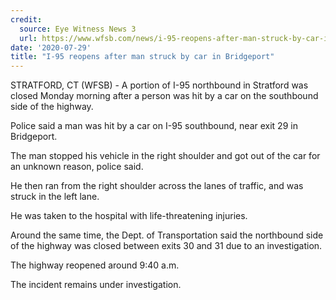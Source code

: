 ```yaml
---
credit:
  source: Eye Witness News 3
  url: https://www.wfsb.com/news/i-95-reopens-after-man-struck-by-car-in-bridgeport/article_ec5ffb5c-d19d-11ea-8a08-330c9458b40d.html
date: '2020-07-29'
title: "I-95 reopens after man struck by car in Bridgeport"
---
```

STRATFORD, CT (WFSB) - A portion of I-95 northbound in Stratford was closed Monday morning after a person was hit by a car on the southbound side of the highway.

Police said a man was hit by a car on I-95 southbound, near exit 29 in Bridgeport.

The man stopped his vehicle in the right shoulder and got out of the car for an unknown reason, police said.

He then ran from the right shoulder across the lanes of traffic, and was struck in the left lane.

He was taken to the hospital with life-threatening injuries.

Around the same time, the Dept. of Transportation said the northbound side of the highway was closed between exits 30 and 31 due to an investigation.

The highway reopened around 9:40 a.m.

The incident remains under investigation. 
